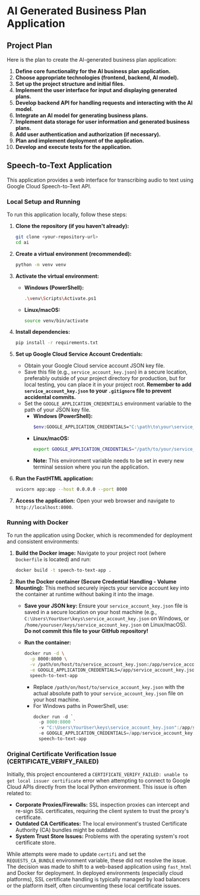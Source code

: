 # AI Generated Business Plan Application

## Project Plan

Here is the plan to create the AI-generated business plan application:

1.  **Define core functionality for the AI business plan application.**
2.  **Choose appropriate technologies (frontend, backend, AI model).**
3.  **Set up the project structure and initial files.**
4.  **Implement the user interface for input and displaying generated plans.**
5.  **Develop backend API for handling requests and interacting with the AI model.**
6.  **Integrate an AI model for generating business plans.**
7.  **Implement data storage for user information and generated business plans.**
8.  **Add user authentication and authorization (if necessary).**
9.  **Plan and implement deployment of the application.**
10. **Develop and execute tests for the application.**

## Speech-to-Text Application

This application provides a web interface for transcribing audio to text using Google Cloud Speech-to-Text API.

### Local Setup and Running

To run this application locally, follow these steps:

1.  **Clone the repository (if you haven't already):**
    ```bash
    git clone <your-repository-url>
    cd ai
    ```

2.  **Create a virtual environment (recommended):**
    ```bash
    python -m venv venv
    ```

3.  **Activate the virtual environment:**
    *   **Windows (PowerShell):**
        ```bash
        .\venv\Scripts\Activate.ps1
        ```
    *   **Linux/macOS:**
        ```bash
        source venv/bin/activate
        ```

4.  **Install dependencies:**
    ```bash
    pip install -r requirements.txt
    ```

5.  **Set up Google Cloud Service Account Credentials:**
    *   Obtain your Google Cloud service account JSON key file.
    *   Save this file (e.g., `service_account_key.json`) in a secure location, preferably outside of your project directory for production, but for local testing, you can place it in your project root. **Remember to add `service_account_key.json` to your `.gitignore` file to prevent accidental commits.**
    *   Set the `GOOGLE_APPLICATION_CREDENTIALS` environment variable to the path of your JSON key file.
        *   **Windows (PowerShell):**
            ```bash
            $env:GOOGLE_APPLICATION_CREDENTIALS="C:\path\to\your\service_account_key.json"
            ```
        *   **Linux/macOS:**
            ```bash
            export GOOGLE_APPLICATION_CREDENTIALS="/path/to/your/service_account_key.json"
            ```
        *   **Note:** This environment variable needs to be set in every new terminal session where you run the application.

6.  **Run the FastHTML application:**
    ```bash
    uvicorn app:app --host 0.0.0.0 --port 8000
    ```

7.  **Access the application:**
    Open your web browser and navigate to `http://localhost:8000`.

### Running with Docker

To run the application using Docker, which is recommended for deployment and consistent environments:

1.  **Build the Docker image:**
    Navigate to your project root (where `Dockerfile` is located) and run:
    ```bash
    docker build -t speech-to-text-app .
    ```

2.  **Run the Docker container (Secure Credential Handling - Volume Mounting):**
    This method securely injects your service account key into the container at runtime without baking it into the image.

    *   **Save your JSON key:** Ensure your `service_account_key.json` file is saved in a secure location on your host machine (e.g., `C:\Users\YourUser\keys\service_account_key.json` on Windows, or `/home/youruser/keys/service_account_key.json` on Linux/macOS). **Do not commit this file to your GitHub repository!**

    *   **Run the container:**
        ```bash
        docker run -d \
          -p 8000:8000 \
          -v /path/on/host/to/service_account_key.json:/app/service_account_key.json \
          -e GOOGLE_APPLICATION_CREDENTIALS=/app/service_account_key.json \
          speech-to-text-app
        ```
        *   Replace `/path/on/host/to/service_account_key.json` with the actual absolute path to your `service_account_key.json` file on your host machine.
        *   For Windows paths in PowerShell, use:
            ```powershell
            docker run -d `
              -p 8000:8000 `
              -v "C:\Users\YourUser\keys\service_account_key.json":/app/service_account_key.json `
              -e GOOGLE_APPLICATION_CREDENTIALS=/app/service_account_key.json `
              speech-to-text-app
            ```

### Original Certificate Verification Issue (CERTIFICATE_VERIFY_FAILED)

Initially, this project encountered a `CERTIFICATE_VERIFY_FAILED: unable to get local issuer certificate` error when attempting to connect to Google Cloud APIs directly from the local Python environment. This issue is often related to:

*   **Corporate Proxies/Firewalls:** SSL inspection proxies can intercept and re-sign SSL certificates, requiring the client system to trust the proxy's certificate.
*   **Outdated CA Certificates:** The local environment's trusted Certificate Authority (CA) bundles might be outdated.
*   **System Trust Store Issues:** Problems with the operating system's root certificate store.

While attempts were made to update `certifi` and set the `REQUESTS_CA_BUNDLE` environment variable, these did not resolve the issue. The decision was made to shift to a web-based application using `fast_html` and Docker for deployment. In deployed environments (especially cloud platforms), SSL certificate handling is typically managed by load balancers or the platform itself, often circumventing these local certificate issues.